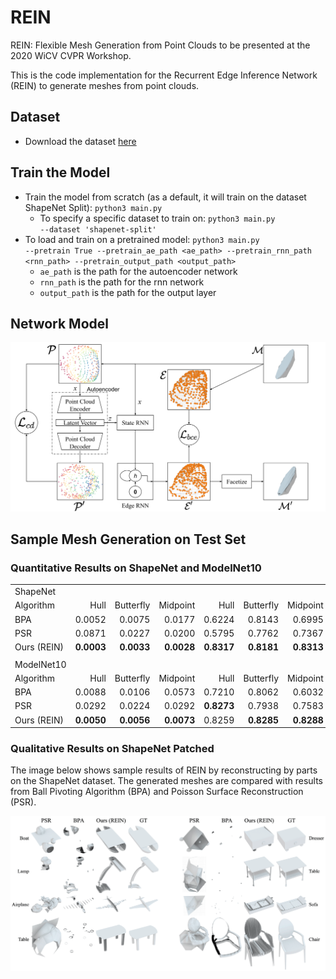 # REIN
REIN: Flexible Mesh Generation from Point Clouds to be presented at the 2020 WiCV CVPR Workshop.

This is the code implementation for the Recurrent Edge Inference Network (REIN) to generate meshes from point clouds.

## Dataset
- Download the dataset [here](https://drive.google.com/file/d/1DTUWK-Xn9-I4R5_GcehIvcFn2y_YLa7X/view?usp=sharing)


## Train the Model
- Train the model from scratch (as a default, it will train on the dataset ShapeNet Split): <code>python3 main.py</code>
  - To specify a specific dataset to train on: <code>python3 main.py --dataset 'shapenet-split'</code>
- To load and train on a pretrained model: <code>python3 main.py --pretrain True --pretrain_ae_path <ae_path> --pretrain_rnn_path <rnn_path> --pretrain_output_path <output_path></code>
  - <code>ae_path</code> is the path for the autoencoder network
  - <code>rnn_path</code> is the path for the rnn network
  - <code>output_path</code> is the path for the output layer

## Network Model
![network architecture of REIN](https://github.com/rangeldaroya/rein/blob/master/images/network_architecture.png)
## Sample Mesh Generation on Test Set

### Quantitative Results on ShapeNet and ModelNet10
|             |            |            |            |            |            |            |
| :---------- | ---------: | ---------: | ---------: | ---------: | ---------: | ---------: |
|                                    ShapeNet                                               |
| Algorithm   |       Hull |  Butterfly |   Midpoint |       Hull |  Butterfly |   Midpoint |
| BPA         |     0.0052 |     0.0075 |     0.0177 |     0.6224 |     0.8143 |     0.6995 |
| PSR         |     0.0871 |     0.0227 |     0.0200 |     0.5795 |     0.7762 |     0.7367 |
| Ours (REIN) | **0.0003** | **0.0033** | **0.0028** | **0.8317** | **0.8181** | **0.8313** |
|             |            |            |            |            |            |            |
|               ModelNet10                                                                    |
| Algorithm   |       Hull |  Butterfly |   Midpoint |       Hull |  Butterfly |   Midpoint |
| BPA         |     0.0088 |     0.0106 |     0.0573 |     0.7210 |     0.8062 |     0.6032 |
| PSR         |     0.0292 |     0.0224 |     0.0292 | **0.8273** |     0.7938 |     0.7583 |
| Ours (REIN) | **0.0050** | **0.0056** | **0.0073** |     0.8259 | **0.8285** | **0.8288** |

### Qualitative Results on ShapeNet Patched

The image below shows sample results of REIN by reconstructing by parts on the ShapeNet dataset. The generated meshes are compared with results from Ball Pivoting Algorithm (BPA) and Poisson Surface Reconstruction (PSR).

![sample results on shapenet patched](https://github.com/rangeldaroya/rein/blob/master/images/patching_blender_shapeNet_results.png)
